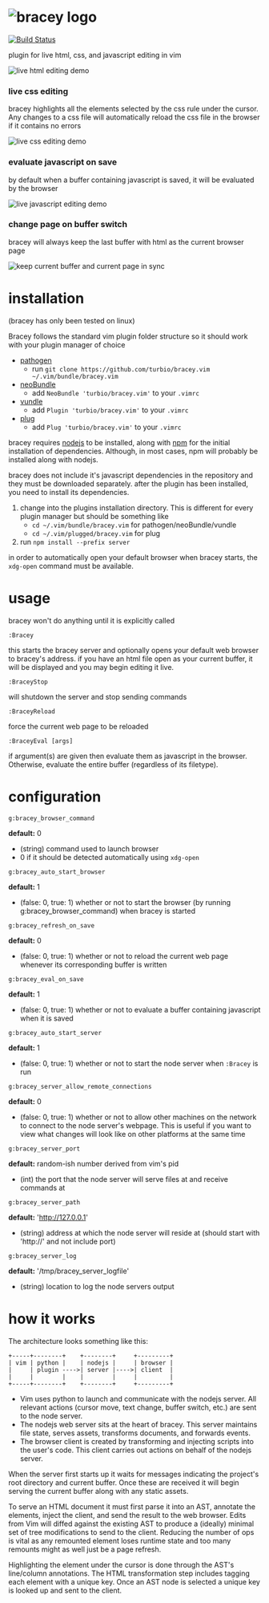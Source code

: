 # ![bracey logo](readme_images/logo.png)  
[![Build Status](https://travis-ci.org/turbio/bracey.vim.svg?branch=master)](https://travis-ci.org/turbio/bracey.vim)

plugin for live html, css, and javascript editing in vim

![live html editing demo](readme_images/demo1.gif)

### live css editing
bracey highlights all the elements selected by the css rule under the cursor.
Any changes to a css file will automatically reload the css file in the browser if it contains no errors

![live css editing demo](readme_images/demo2.gif)

### evaluate javascript on save
by default when a buffer containing javascript is saved, it will be evaluated by the browser

![live javascript editing demo](readme_images/demo3.gif)

### change page on buffer switch
bracey will always keep the last buffer with html as the current browser page

![keep current buffer and current page in sync](readme_images/demo4.gif)

# installation
(bracey has only been tested on linux)

Bracey follows the standard vim plugin folder structure so it should work with
your plugin manager of choice
* [pathogen](https://github.com/tpope/vim-pathogen)
  * run `git clone https://github.com/turbio/bracey.vim ~/.vim/bundle/bracey.vim`
* [neoBundle](https://github.com/Shougo/neobundle.vim)
  * add `NeoBundle 'turbio/bracey.vim'` to your `.vimrc`
* [vundle](https://github.com/VundleVim/Vundle.vim)
  * add `Plugin 'turbio/bracey.vim'` to your `.vimrc`
* [plug](https://github.com/junegunn/vim-plug)
  * add `Plug 'turbio/bracey.vim'` to your `.vimrc`

bracey requires [nodejs](http://nodejs.org/) to be installed,
along with [npm](https://npmjs.com) for the initial installation of dependencies.
Although, in most cases, npm will probably be installed along with nodejs.

bracey does not include it's javascript dependencies in the repository and they
must be downloaded separately. after the plugin has been installed, you need to
install its dependencies.

1. change into the plugins installation directory. This is different for every
   plugin manager but should be something like
   * `cd ~/.vim/bundle/bracey.vim` for pathogen/neoBundle/vundle
   * `cd ~/.vim/plugged/bracey.vim` for plug
2. run `npm install --prefix server`

in order to automatically open your default browser when bracey starts, the
`xdg-open` command must be available.

# usage
bracey won't do anything until it is explicitly called

```
:Bracey
```
this starts the bracey server and optionally opens your default web browser to
bracey's address. if you have an html file open as your current buffer, it will
be displayed and you may begin editing it live.

```
:BraceyStop
```
will shutdown the server and stop sending commands

```
:BraceyReload
```
force the current web page to be reloaded

```
:BraceyEval [args]
```
if argument(s) are given then evaluate them as javascript in the browser.
Otherwise, evaluate the entire buffer (regardless of its filetype).

# configuration
```
g:bracey_browser_command
```
**default:** 0
* (string) command used to launch browser
* 0 if it should be detected automatically using `xdg-open`

```
g:bracey_auto_start_browser
```
**default:** 1
* (false: 0, true: 1) whether or not to start the browser (by running g:bracey_browser_command) when bracey is started

```
g:bracey_refresh_on_save
```
**default:** 0
* (false: 0, true: 1) whether or not to reload the current web page whenever its corresponding buffer is written

```
g:bracey_eval_on_save
```
**default:** 1
* (false: 0, true: 1) whether or not to evaluate a buffer containing javascript when it is saved

```
g:bracey_auto_start_server
```
**default:** 1
* (false: 0, true: 1) whether or not to start the node server when `:Bracey` is run

```
g:bracey_server_allow_remote_connections
```
**default:** 0
* (false: 0, true: 1) whether or not to allow other machines on the network to connect to the node server's webpage. This is useful if you want to view what changes will look like on other platforms at the same time

```
g:bracey_server_port
```
**default:** random-ish number derived from vim's pid
* (int) the port that the node server will serve files at and receive commands at

```
g:bracey_server_path
```
**default:** 'http://127.0.0.1'
* (string) address at which the node server will reside at (should start with 'http://' and not include port)

```
g:bracey_server_log
```
**default:** '/tmp/bracey_server_logfile'
* (string) location to log the node servers output

# how it works

The architecture looks something like this:

```
+-----+--------+    +--------+     +---------+
| vim | python |    | nodejs |     | browser |
|     | plugin ---->| server |---->| client  |
|     |        |    |        |     |         |
+-----+--------+    +--------+     +---------+
```

- Vim uses python to launch and communicate with the nodejs server. All relevant
  actions (cursor move, text change, buffer switch, etc.) are sent to the node
  server.
- The nodejs web server sits at the heart of bracey. This server maintains
  file state, serves assets, transforms documents, and forwards events.
- The browser client is created by transforming and injecting scripts into the
  user's code. This client carries out actions on behalf of the nodejs server.

When the server first starts up it waits for messages indicating the project's
root directory and current buffer. Once these are received it will begin serving
the current buffer along with any static assets.

To serve an HTML document it must first parse it into an AST, annotate the
elements, inject the client, and send the result to the web browser. Edits from
Vim will diffed against the existing AST to produce a (ideally) minimal set of
tree modifications to send to the client. Reducing the number of ops is vital
as any remounted element loses runtime state and too many remounts might as well
just be a page refresh.

Highlighting the element under the cursor is done through the AST's line/column
annotations. The HTML transformation step includes tagging each element with a
unique key. Once an AST node is selected a unique key is looked up and sent to
the client.

